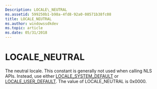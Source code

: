 ```yaml
---
Description: LOCALE\_NEUTRAL
ms.assetid: 599250b1-b98a-4fd8-92a0-08571b38fc08
title: LOCALE_NEUTRAL
ms.author: windowssdkdev
ms.topic: article
ms.date: 05/31/2018
---
```


# LOCALE\_NEUTRAL

The neutral locale. This constant is generally not used when calling NLS APIs. Instead, use either [LOCALE\_SYSTEM\_DEFAULT](locale-system-default.md) or [LOCALE\_USER\_DEFAULT](locale-user-default.md). The value of LOCALE\_NEUTRAL is 0x0000.

 

 



